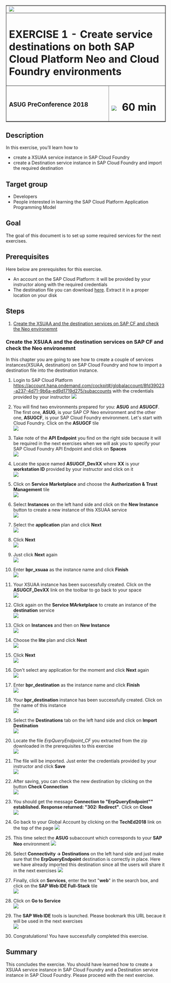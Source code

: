 <table width=100% border=>
<tr><td colspan=2><img src="images/spacer.png"></td></tr>
<tr><td colspan=2><h1>EXERCISE 1 - Create service destinations on both SAP Cloud Platform Neo and Cloud Foundry environments</h1></td></tr>
<tr><td><h3>ASUG PreConference 2018</h3></td><td><h1><img src="images/clock.png"> &nbsp;60 min</h1></td></tr>
</table>


## Description
In this exercise, you’ll learn how to 

* create a XSUAA service instance in SAP Cloud Foundry
* create a Destination service instance in SAP Cloud Foundry and import the required destination 


## Target group

* Developers
* People interested in learning the SAP Cloud Platform Application Programming Model  


## Goal

The goal of this document is to set up some required services for the next exercises.  

## Prerequisites
  
Here below are prerequisites for this exercise.

* An account on the SAP Cloud Platform: it will be provided by your instructor along with the required credentials
* The destination file you can download [here](files/ErpQueryEndpoint_CF.zip). Extract it in a proper location on your disk


## Steps

1. [Create the XSUAA and the destination services on SAP CF and check the Neo environemnt](#xsuaa-destination)



### <a name="xsuaa-destination"></a>Create the XSUAA and the destination services on SAP CF and check the Neo environemnt
In this chapter you are going to see how to create a couple of services instances(XSUAA, destination) on SAP Cloud Foundry and how to import a destination file into the destination instance.

1. Login to SAP Cloud Platform <https://account.hana.ondemand.com/cockpit#/globalaccount/8fd39023-a237-4d71-9b6a-ed9d1719d275/subaccounts> with the credentials provided by your instructor 
	![](images/01.png)

1. You will find two environments prepared for you: **ASUG** and **ASUGCF**. The first one, **ASUG**, is your SAP CP Neo environment and the other one, **ASUGCF**, is your SAP Cloud Foundry environment. Let's start with Cloud Foundry. Click on the **ASUGCF** tile  
	![](images/02.png)

1. Take note of the **API Endpoint** you find on the right side because it will be required in the next exercises when we will ask you to specify your SAP Cloud Foundry API Endpoint and click on **Spaces**  
	![](images/03.png)

1. Locate the space named **ASUGCF_DevXX** where **XX** is your **workstation ID** provided by your instructor and click on it  
	![](images/04.png)

1. Click on **Service Marketplace** and choose the **Authorization & Trust Management** tile  
	![](images/05.png)

1. Select **Instances** on the left hand side and click on the **New Instance** button to create a new instance of this XSUAA service  
	![](images/06.png)

1. Select the **application** plan and click **Next**  
	![](images/07.png)

1. Click **Next**  
	![](images/08.png)

1. Just click **Next** again  
	![](images/09.png)

1. Enter **bpr_xsuaa** as the instance name and click **Finish**  
	![](images/10.png)

1. Your XSUAA instance has been successfully created. Click on the **ASUGCF_DevXX** link on the toolbar to go back to your space  
	![](images/11.png)

1. Click again on the **Service MArketplace** to create an instance of the **destination** service  
	![](images/12.png)

1. Click on **Instances** and then on **New Instance**  
	![](images/13.png)

1. Choose the **lite** plan and click **Next**  
	![](images/14.png)

1. Click **Next**  
	![](images/15.png)

1. Don't select any application for the moment and click **Next** again  
	![](images/16.png)

1. Enter **bpr_destination** as the instance name and click **Finish**  
	![](images/17.png)

1. Your **bpr_destination** instance has been successfully created. Click on the name of this instance  
	![](images/18.png)

1. Select the **Destinations** tab on the left hand side and click on **Import Destination**  
	![](images/19.png)

1. Locate the file *ErpQueryEndpoint_CF* you extracted from the zip downloaded in the prerequisites to this exercise  
	![](images/20.png)

1. The file will be imported. Just enter the credentials provided by your instructor and click **Save**  
	![](images/21.png)

1. After saving, you can check the new destination by clicking on the button **Check Connection**  
	![](images/22.png)

1. You should get the message **Connection to "ErpQueryEndpoint"" established. Response returned: "302: Redirect"**. Click on **Close**  
	![](images/23.png)

1. Go back to your Global Account by clicking on the **TechEd2018** link on the top of the page
	![](images/24.png)

1. This time select the **ASUG** subaccount which corresponds to your **SAP Neo** environment 
	![](images/25.png)

1. Select **Connectivity -> Destinations** on the left hand side and just make sure that the **ErpQueryEndpoint** destination is correctly in place. Here we have already imported this destination since all the users will share it in the next exercises
	![](images/26.png)

1. Finally, click on **Services**, enter the text "**web**" in the search box, and click on the **SAP Web IDE Full-Stack** tile  
	![](images/27.png)

1. Click on **Go to Service**  
	![](images/28.png)

1. The **SAP Web IDE** tools is launched. Please bookmark this URL becaue it will be used in the next exercises  
	![](images/29.png)

1. Congratulations! You have successfully completed this exercise.



## Summary
This concludes the exercise. You should have learned how to create a XSUAA service instance in SAP Cloud Foundry and a Destination service instance in SAP Cloud Foundry. Please proceed with the next exercise.
